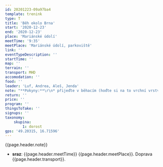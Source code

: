 ```yaml
---
id: 20201223-09a97ba4
template: trenink
type: T
title: 'Běh okolo Brna'
start: '2020-12-23'
end: '2020-12-23'
place: 'Mariánské údolí'
meetTime: '9:35'
meetPlace: 'Mariánské údolí, parkoviště'
link: ''
eventTypeDescription: ''
startTime: ''
map: ''
terrain: ''
transport: MHD
accomodation: ''
food: ''
leader: 'Luf, Andrea, Aleš, Jenda'
note: "**Pokyny:**\r\n* přijeďte v běhacím (hoďte si na to vrchní vrstvu tak, jak nám to už jde)\r\n* autem vam odvezem věci na převlečení do místa, kde budete končit, vemte si teplé věci, ať nikdo nepromrzne\r\n* vemte si pár korun na dopravu zpět (bus vlak)\r\n**Délky:**\r\n* D16 - 12 km do Březiny\r\n* D18 - 15 km do Březiny + kolečko\r\n* D20 - 20 km do Adamova\r\n* H16 - 15 km do Březiny + kolečko\r\n* H18 - 20 km do Adamova\r\n* H20 - celé, až domů"
return: ''
price: ''
program: ''
thingsToTake: ''
signups: ''
taxonomy:
    skupina:
        1: dorost
gps: '49.20315, 16.71596'
---
```


{{page.header.note}}
* **sraz**: {{page.header.meetTime}} {{page.header.meetPlace}}. Doprava {{page.header.transport}}.
